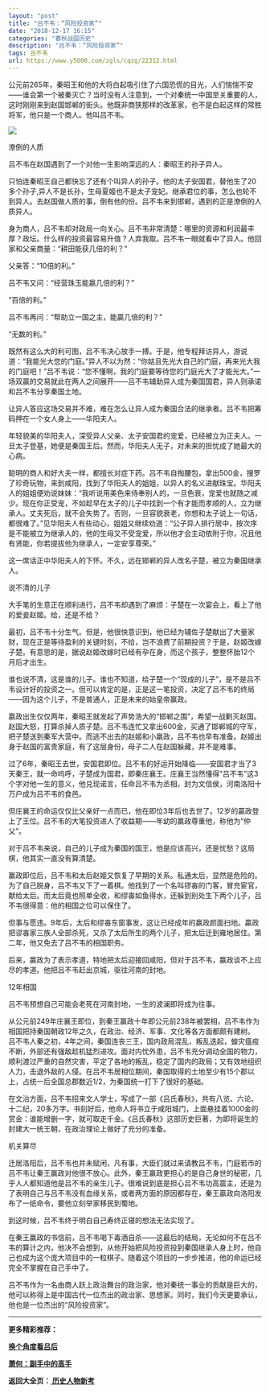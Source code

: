 ```yaml
---
layout: "post"
title: "吕不韦：“风险投资家”"
date: "2018-12-17 16:15"
categories: "春秋战国历史"
description: "吕不韦：“风险投资家”"
tags: 吕不韦
url: https://www.y5000.com/zgls/cqzg/22312.html
---
```






公元前265年，秦昭王和他的大将白起吸引住了六国恐慌的目光，人们惴惴不安——谁会第一个被秦灭亡？当时没有人注意到，一个对秦统一中国至关重要的人，这时刚刚来到赵国邯郸的街头。他既非商狭那样的改革家，也不是白起这样的常胜将军，他只是一个商人。他叫吕不韦。

![](https://img.y5000.com/uploads/allimg/170602/11-1F602102545H7.jpg)

潦倒的人质

吕不韦在赵国遇到了一个对他一生影响深远的人：秦昭王的孙子异人。

只怕连秦昭王自己都快忘了还有个叫异人的孙子。他的太子安国君，替他生了20多个孙子,异人不是长孙，生母夏姬也不是太子宠妃。继承君位的事，怎么也轮不到异人。去赵国做人质的事，倒有他的份。吕不韦来到邯郸，遇到的正是潦倒的人质异人。

身为商人，吕不韦却对政局一向关心。吕不韦非常清楚：哪里的资源和利润最丰厚？政坛。什么样的投资最容易升值？人弃我取。吕不韦一眼就看中了异人。他回家和父亲商量：“耕田能获几倍的利？”

父亲答：“10倍的利。”

吕不韦又问：“经营珠玉能嬴几倍的利？”

“百倍的利。”

吕不韦再问：“帮助立一国之主，能贏几倍的利？”

“无数的利。”

既然有这么大的利可图，吕不韦决心放手一搏。于是，他专程拜访异人，游说道：“我能光大您的门庭。”异人不以为然：“你姑且先光大自己的门庭，再来光大我的门庭吧！”吕不韦说：“您不懂啊，我的门庭要等待您的门庭光大了才能光大。”一场双贏的交易就此在两人之间展开——吕不韦辅助异人成为秦国国君，异人则承诺和吕不韦分享秦国土地。

让异人答应这场交易并不难，难在怎么让异人成为秦国合法的继承者。吕不韦把筹码押在一个女人身上——华阳夫人。

年轻貌美的华阳夫人，深受异人父亲、太子安国君的宠爱，已经被立为正夫人。一旦太子登基，她便是秦国王后。然而，华阳夫人无子，对未来的担忧成了她最大的心病。

聪明的商人和好大夫一样，都擅长对症下药。吕不韦自掏腰包，拿出500金，搜罗了珍奇玩物，来到咸阳，找到了华阳夫人的姐姐，以异人的名义进献珠宝。华阳夫人的姐姐便劝说妹妹：“我听说用美色来侍奉别人的，一旦色衰，宠爱也就随之减少。现在你正受宠，不如趁早在太子的儿子中找到一个有才能而孝顺的人，立为继承人。丈夫死后，就不会失势了。否则，一旦容貌衰老，你想和太子说上一句话，都很难了。”见华阳夫人有些动心，姐姐又继续劝道：“公子异人排行居中，按次序是不能被立为继承人的，他的生母又不受宠爱，所以他才会主动依附于你，况且他有贤能，你若提拔他为继承人，一定安享尊荣。”

这一席话正中华阳夫人的下怀。不久，远在邯郸的异人改名子楚，被立为秦国继承人。

说不清的儿子

大手笔的生意正在顺利进行，吕不韦却遇到了麻烦：子楚在一次宴会上，看上了他的爱妾赵姬。给，还是不给？

最初，吕不韦十分生气。但是，他很快意识到，他已经为辅佐子楚献出了大量家财，现在正是等待盈利的关键时刻，不给，岂不浪费了前期投资？于是，赵姬改嫁子楚。有意思的是，据说赵姬改嫁时已经有孕在身，而这个孩子，整整怀胎12个月后才出生。

谁也说不清，这是谁的儿子。谁也不知道，给子楚一个“现成的儿子”，是不是吕不韦设计好的投资之一。但可以肯定的是，正是这一笔投资，决定了吕不韦的终局——因为这个儿子，不是普通人，正是未来的始皇帝赢政。

嬴政出生仅仅两年，秦昭王就发起了声势浩大的“邯郸之围”，希望一战剿灭赵国。赵国大怒，打算杀掉人质子楚。吕不韦连忙又拿出600金，买通了邯郸城的守军，把子楚送到秦军大营中。而逃不出去的赵姬和小羸政，吕不韦也早有准备。赵姬出身于赵国的富贵家庭，有了这层身份，母子二人在赵国躲藏，并不是难事。

过了6年，秦昭王去世，安国君即位。吕不韦的好运开始降临——安国君才当了3天秦王，就一命呜呼，子楚成为国君，即秦庄襄王。庄襄王当然懂得"吕不韦”这3个字对他一生的意义，他兑现诺言，任命吕不韦为丞相，封为文信侯，河南洛阳十万户成为吕不韦的食邑。

但庄襄王的命运仅仅比父亲好一点而已，他在即位3年后也去世了。12岁的贏政登上了王位。吕不韦的大笔投资进人了收益期——年幼的羸政尊重他，称他为“仲父”。

对于吕不韦来说，自己的儿子成为秦国的国王，他是应该高兴，还是忧愁？这局棋，他其实一直没有算清楚。

赢政即位后，吕不韦和太后赵姬又恢复了早期的关系。私通太后，显然是危险的。为了自己脱身，吕不韦又下了一着棋。他找到了一个名叫镠毐的门客，冒充宦官，献给太后。而太后竟也照单全收，和缪毐如鱼得水，还躲到别处生下两个儿子，吕不韦很得意：他的相国之位可以保住了。

但事与愿违。9年后，太后和缪毐东窗事发，这让已经成年的羸政颜面扫地。贏政把谬毐家三族人全部杀死，又杀了太后所生的两个儿子，把太后迁到雍地居住。第二年，他又免去了吕不韦的相国职务。

后来，赢政为了表示孝道，特地把太后迎接回咸阳，但对于吕不韦，赢政谈不上应尽的孝道。他把吕不韦赶出京城，驱往河南的封地。

12年相国

吕不韦预想自己可能会老死在河南封地，一生的波澜即将成为往事。

从公元前249年庄襄王即位，到秦王赢政十年即公元前238年被罢相，吕不韦作为相国把持秦国朝政12年之久，在政治、经济、军事、文化等各方面都颇有建树。吕不韦人秦之初，4年之间，秦国连丧三王，国内政局混乱，叛乱迭起，蝗灾瘟疫不断，外部还有强敌趁机猛烈进攻。面对内忧外患，吕不韦充分调动全国的物力，顺利渡过严重的自然灾害，平定了各地的叛乱，稳定了国内的政局；又有效地组织人力，击退外敌的人侵。在吕不韦居相位期间，秦国取得的土地至少有15个郡以上，占统一后全国总郡数近1/2，为秦国统一打下了很好的基础。

在文治方面，吕不韦招来文人学士，写成了一部《吕氏春秋》，共有八览、六论、十二纪，20多万字。书刻好后，他命人将书立于咸阳城门，上面悬挂着1000金的赏金：谁能增删一字，就可取走千金。《吕氏春秋》这部历史巨著，为即将诞生的封建大一统王朝，在政治理论上做好了充分的准备。

机关算尽

迁居洛阳后，吕不韦也并未赋闲，凡有事，大臣们就过来请教吕不韦，门庭若市的吕不韦让秦王赢政对他很不放心。此外，秦王赢政更担心的是自己身世的秘密，几乎人人都知道他是吕不韦的亲生儿子。很难说到底是担心吕不韦功高震主，还是为了表明自己与吕不韦没有血缘关系，或者两方面的原因都存在，秦王贏政向洛阳发布了一纸命令，要他立刻举家移民到蜀地。

到这时候，吕不韦终于明白自己寿终正寝的想法无法实现了。

在秦王赢政的书信前，吕不韦喝下毒酒自杀——这最后的结局，无论如何不在吕不韦的算计之内，他决不会想到，从他开始把风险投资投到秦国继承人身上时，他自己也成为这个庞大项目中的一粒棋子。随着这个项目的一步步推进，他的命运已经完全不掌握在自己手中了。

吕不韦作为一名由商人跃上政治舞台的政治家，他对秦统一事业的贡献是巨大的，他可以称得上是中国古代一位杰出的政治家、思想家。同时，我们今天更要承认，他也是一位杰出的“风险投资家”。

* * *

**更多精彩推荐：**

**[换个角度看吕后](https://www.y5000.com/zgls/qh/22313.html)**

**[萧何：副手中的高手](https://www.y5000.com/zgls/qh/22315.html)**

**返回大全页：[ 历史人物新考](https://www.y5000.com/zgls/22386.html)**
